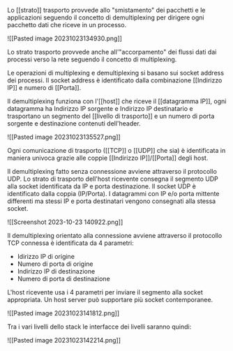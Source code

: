 Lo [[strato]] trasporto provvede allo "smistamento" dei pacchetti e le applicazioni seguendo il concetto di demultiplexing per dirigere ogni pacchetto dati che riceve in un processo.

![[Pasted image 20231023134930.png]]

Lo strato trasporto provvede anche all'"accorpamento" dei flussi dati dai processi verso la rete seguendo il concetto di multiplexing. 

Le operazioni di multiplexing e demultiplexing si basano sui socket address dei processi. Il socket address è identificato dalla combinazione [[Indirizzo IP]] e numero di [[Porta]].

Il demultiplexing funziona con l'[[host]] che riceve il [[datagramma IP]], ogni datagramma ha Indirizzo IP sorgente e Indirizzo IP destinatario e trasportano un segmento del [[livello di trasporto]] e un numero di porta sorgente e destinazione contenuti dell'header.

![[Pasted image 20231023135527.png]]

Ogni comunicazione di trasporto ([[TCP]] o [[UDP]] che sia) è identificata in maniera univoca grazie alle coppie [[Indirizzo IP]]/[[Porta]] degli host.

Il demultiplexing fatto senza connessione avviene attraverso il protocollo UDP. Lo strato di trasporto dell'host ricevente consegna il segmento UDP alla socket identificata da IP e porta destinazione. Il socket UDP è identificato dalla coppia (IP/Porta). I datagrammi con IP e/o porta mittente differenti ma stessi IP e porta destinatari vengono consegnati alla stessa socket.

![[Screenshot 2023-10-23 140922.png]]

Il demultiplexing orientato alla connessione avviene attraverso il protocollo TCP connessa è identificata da 4 parametri:
- Idirizzo IP di origine
- Numero di porta di origine
- Indirizzo IP di destinazione
- Numero di porta di destinazione

L'host ricevente usa i 4 parametri per inviare il segmento alla socket appropriata. Un host server può supportare più socket contemporanee.

![[Pasted image 20231023141812.png]]

Tra i vari livelli dello stack le interfacce dei livelli saranno quindi:

![[Pasted image 20231023142214.png]]
